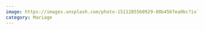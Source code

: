 ```yaml
---
image: https://images.unsplash.com/photo-1511285560929-80b456fea0bc?ixlib=rb-4.0.3&ixid=M3wxMjA3fDB8MHxwaG90by1wYWdlfHx8fGVufDB8fHx8fA%3D%3D&auto=format&fit=crop&w=1738&q=80
category: Mariage
---
```

